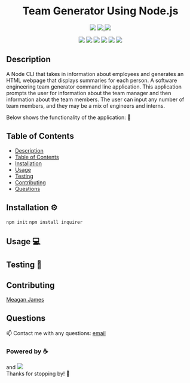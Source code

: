 <h1 align="center">Team Generator Using Node.js</h1>
<p align="center">
    <img src="https://img.shields.io/github/repo-size/merikettapearl212/team_Generator?color=brightgreen&style=for-the-badge" />
    <a href="https://www.linkedin.com/in/meagan-james-502b78191/">
        <img src="https://img.shields.io/badge/LinkedIn-0077B5?style=for-the-badge&logo=linkedin&logoColor=white" />
    </a>
    <a href="https://github.com/merikettapearl212">
        <img src="https://img.shields.io/badge/Follow-100000?style=for-the-badge&logo=github&logoColor=white" />
    </a>
</p>
<p align="center">
  <img src="https://img.shields.io/badge/JavaScript-F7DF1E?style=for-the-badge&logo=javascript&logoColor=black" />
  <img src="https://img.shields.io/badge/Node.js-43853D?style=for-the-badge&logo=node.js&logoColor=white"/>
  <img src="https://img.shields.io/badge/jQuery-0769AD?style=for-the-badge&logo=jquery&logoColor=white" />
  <img src="https://img.shields.io/badge/-inquirer-red?style=for-the-badge&logo=inquirer&logoColor=white" />
  <img src="https://img.shields.io/badge/-json-blueviolet?style=for-the-badge&logo=json&logoColor=white" />
  <img src="https://img.shields.io/badge/-screencastify-coral?style=for-the-badge&logo=screencasify&logoColor=white" />
</p>

## Description
A Node CLI that takes in information about employees and generates an HTML webpage that displays summaries for each person. A software engineering team generator command line application. This application prompts the user for information about the team manager and then information about the team members. The user can input any number of team members, and they may be a mix of engineers and interns.

Below shows the functionality of the application:
:movie_camera:

## Table of Contents
- [Description](#description)
- [Table of Contents](#table-of-contents)
- [Installation](#installation)
- [Usage](#usage)
- [Testing](#testing)
- [Contributing](#contributing)
- [Questions](#questions)

## Installation :gear:

`npm init`
`npm install inquirer`

## Usage :computer:


## Testing :test_tube:


## Contributing
[Meagan James](https://github.com/merikettapearl212)

## Questions
:mailbox: Contact me with any questions:
 [email](mailto:merikettapearl212@gmail.com)

### Powered by :coffee: 
and
<img src="https://img.shields.io/badge/Spotify-1ED760?&style=for-the-badge&logo=spotify&logoColor=white" /> 
</br>
Thanks for stopping by! :vulcan_salute:</br>